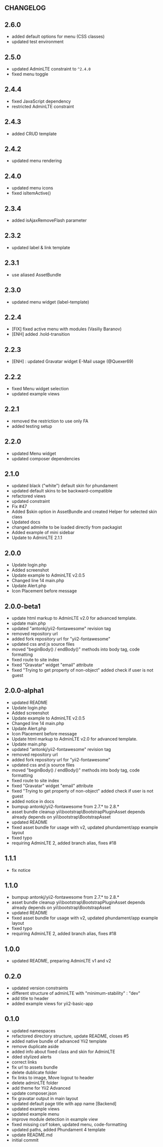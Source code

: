 CHANGELOG
---------

## 2.6.0
 * added default options for menu (CSS classes)
 * updated test environment

## 2.5.0
 * updated AdminLTE constraint to `^2.4.0`
 * fixed menu toggle

## 2.4.4
 * fixed JavaScript dependency
 * restricted AdminLTE constraint

## 2.4.3
 * added CRUD template

## 2.4.2
 * updated menu rendering

## 2.4.0
 * updated menu icons
 * fixed isItemActive()

## 2.3.4
 * added isAjaxRemoveFlash parameter

## 2.3.2
 * updated label & link template
 
## 2.3.1
 * use aliased AssetBundle
 
## 2.3.0
 * updated menu widget (label-template)

## 2.2.4
 * [FIX]	fixed active menu with modules (Vasiliy Baranov)
 * [ENH] added .hold-transition

## 2.2.3
 * [ENH] : updated Gravatar widget E-Mail usage (@Quexer69)

## 2.2.2
 * fixed Menu widget selection
 * updated example views

## 2.2.1
 * removed the restriction to use only FA
 * added testing setup

## 2.2.0
 * updated Menu widget
 * updated composer dependencies

## 2.1.0
 * updated black ("white") default skin for phundament
 * updated default skins to be backward-compatible
 * refactored views
 * updated constraint
 * Fix #47
 * Added $skin option in AssetBundle and created Helper for selected skin class
 * Updated docs
 * changed adminlte to be loaded directly from packagist
 * Added example of mini sidebar
 * Update to AdminLTE 2.1.1
 
## 2.0.0 
 * Update login.php
 * Added screenshot
 * Update example  to AdminLTE v2.0.5
 * Changed line 14 main.php
 * Update Alert.php
 * Icon Placement before message
 
## 2.0.0-beta1
 * update html markup to AdminLTE v2.0 for advanced template.
 * update main.php
 * updated "antonkj/yii2-fontawesome" revision tag
 * removed repository url
 * added fork repository url for "yii2-fontawesome"
 * updated css and js source files
 * moved "beginBody() / endBody()" methods into body tag, code formatting
 * fixed route to site index
 * fixed "Gravatar" widget "email" attribute
 * fixed "Trying to get property of non-object" added check if user is not guest

## 2.0.0-alpha1

 * updated README
 * Update login.php
 * Added screenshot
 * Update example  to AdminLTE v2.0.5
 * Changed line 14 main.php
 * Update Alert.php
 * Icon Placement before message
 * Update html markup  to AdminLTE v2.0 for advanced template.
 * Update main.php
 * updated "antonkj/yii2-fontawesome" revision tag
 * removed repository url
 * added fork repository url for "yii2-fontawesome"
 * updated css and js source files
 * moved "beginBody() / endBody()" methods into body tag, code formatting
 * fixed route to site index
 * fixed "Gravatar" widget "email" attribute
 * fixed "Trying to get property of non-object" added check if user is not guest
 * added notice in docs
 * bumpup antonkj/yii2-fontawesome from 2.7.* to 2.8.*
 * asset bundle cleanup yii\bootstrap\BootstrapPluginAsset depends already depends on yii\bootstrap\BootstrapAsset
 * updated README
 * fixed asset bundle for usage with v2, updated phundament/app example layout
 * fixed typo
 * requiring AdminLTE 2, added branch alias, fixes #18

## 1.1.1
 * fix notice

## 1.1.0
 * bumpup antonkj/yii2-fontawesome from 2.7.* to 2.8.*
 * asset bundle cleanup yii\bootstrap\BootstrapPluginAsset depends already depends on yii\bootstrap\BootstrapAsset
 * updated README
 * fixed asset bundle for usage with v2, updated phundament/app example layout
 * fixed typo
 * requiring AdminLTE 2, added branch alias, fixes #18

## 1.0.0
 * updated README, preparing AdminLTE v1 and v2

## 0.2.0
 * updated version constraints
 * different structure of adminLTE with "minimum-stability" : "dev"
 * add title to header
 * added example views for yii2-basic-app

## 0.1.0
 * updated namespaces
 * refactored directory structure, update README, closes #5
 * added native bundle of advanced Yii2 template
 * remove duplicate aside
 * added  info about fixed class and skin for AdminLTE
 * dded stylized alerts
 * correct links
 * fix url to assets bundle
 * delete dublicate folder
 * fix links to image, Move logout to header
 * delete adminLTE folder
 * add theme for Yii2 Advanced
 * update composer.json
 * fix gravatar output in main layout
 * updated default page title with app name [Backend]
 * updated example views
 * updated example menu
 * improve module detection in example view
 * fixed missing csrf token, updated menu, code-formatting
 * updated paths, added Phundament 4 template
 * update README.md
 * initial commit
